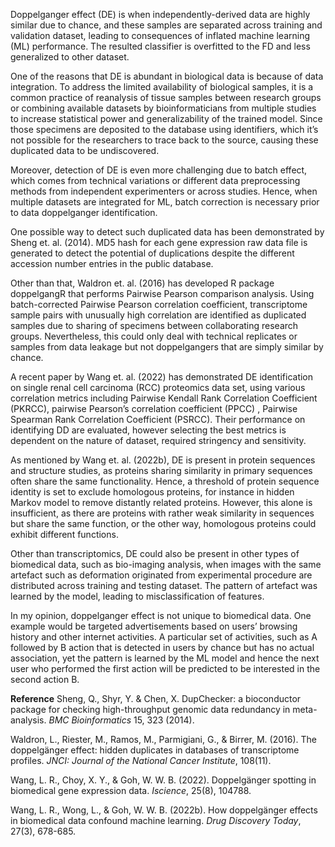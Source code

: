 Doppelganger effect (DE) is when independently-derived data are highly similar due to chance, and these samples are separated across training and validation dataset, leading to consequences of inflated machine learning (ML) performance. The resulted classifier is overfitted to the FD and less generalized to other dataset.  

One of the reasons that DE is abundant in biological data is because of data integration. To address the limited availability of biological samples, it is a common practice of reanalysis of tissue samples between research groups or combining available datasets by bioinformaticians from multiple studies to increase statistical power and generalizability of the trained model. Since those specimens are deposited to the database using identifiers, which it’s not possible for the researchers to trace back to the source, causing these duplicated data to be undiscovered.  

Moreover, detection of DE is even more challenging due to batch effect, which comes from technical variations or different data preprocessing methods from independent experimenters or across studies. Hence, when multiple datasets are integrated for ML, batch correction is necessary prior to data doppelganger identification.  

One possible way to detect such duplicated data has been demonstrated by Sheng et. al. (2014). MD5 hash for each gene expression raw data file is generated to detect the potential of duplications despite the different accession number entries in the public database.  

Other than that, Waldron et. al. (2016) has developed R package doppelgangR that performs Pairwise Pearson comparison analysis. Using batch-corrected Pairwise Pearson correlation coefficient, transcriptome sample pairs with unusually high correlation are identified as duplicated samples due to sharing of specimens between collaborating research groups. Nevertheless, this could only deal with technical replicates or samples from data leakage but not doppelgangers that are simply similar by chance.  

A recent paper by Wang et. al. (2022) has demonstrated DE identification on single renal cell carcinoma (RCC) proteomics data set, using various correlation metrics including Pairwise Kendall Rank Correlation Coefficient (PKRCC), pairwise Pearson’s correlation coefficient (PPCC) , Pairwise Spearman Rank Correlation Coefficient (PSRCC). Their performance on identifying DD are evaluated, however selecting the best metrics is dependent on the nature of dataset, required stringency and sensitivity.

As mentioned by Wang et. al. (2022b), DE is present in protein sequences and structure studies, as proteins sharing similarity in primary sequences often share the same functionality. Hence, a threshold of protein sequence identity is set to exclude homologous proteins, for instance in hidden Markov model to remove distantly related proteins. However, this alone is insufficient, as there are proteins with rather weak similarity in sequences but share the same function, or the other way, homologous proteins could exhibit different functions. 

Other than transcriptomics, DE could also be present in other types of biomedical data, such as bio-imaging analysis, when images with the same artefact such as deformation originated from experimental procedure are distributed across training and testing dataset.	The pattern of artefact was learned by the model, leading to misclassification of features.

In my opinion, doppelganger effect is not unique to biomedical data. One example would be targeted advertisements based on users’ browsing history and other internet activities. A particular set of activities, such as A followed by B action that is detected in users by chance but has no actual association, yet the pattern is learned by the ML model and hence the next user who performed the first action will be predicted to be interested in the second action B.  


**Reference**
 Sheng, Q., Shyr, Y. & Chen, X. DupChecker: a bioconductor package for checking high-throughput genomic data redundancy in meta-analysis. *BMC Bioinformatics* 15, 323 (2014).
 
Waldron, L., Riester, M., Ramos, M., Parmigiani, G., & Birrer, M. (2016). The doppelgänger effect: hidden duplicates in databases of transcriptome profiles. *JNCI: Journal of the National Cancer Institute*, 108(11).

Wang, L. R., Choy, X. Y., & Goh, W. W. B. (2022). Doppelgänger spotting in biomedical gene expression data. *Iscience*, 25(8), 104788.

Wang, L. R., Wong, L., & Goh, W. W. B. (2022b). How doppelgänger effects in biomedical data confound machine learning. *Drug Discovery Today*, 27(3), 678-685.


